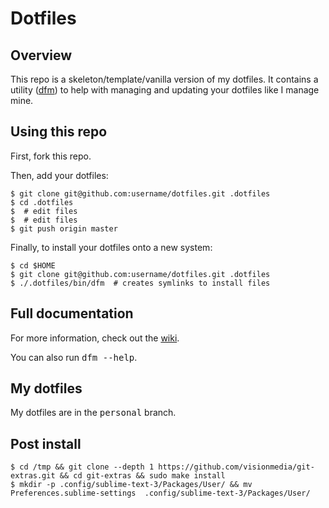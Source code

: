 # Dotfiles

## Overview

This repo is a skeleton/template/vanilla version of my dotfiles.  It contains a
utility ([dfm](https://github.com/justone/dfm)) to help with managing and updating your dotfiles like I manage mine.

## Using this repo

First, fork this repo.

Then, add your dotfiles:

    $ git clone git@github.com:username/dotfiles.git .dotfiles
    $ cd .dotfiles
    $  # edit files
    $  # edit files
    $ git push origin master

Finally, to install your dotfiles onto a new system:

    $ cd $HOME
    $ git clone git@github.com:username/dotfiles.git .dotfiles
    $ ./.dotfiles/bin/dfm  # creates symlinks to install files

## Full documentation

For more information, check out the [wiki](http://github.com/justone/dotfiles/wiki).

You can also run <tt>dfm --help</tt>.

## My dotfiles

My dotfiles are in the <tt>personal</tt> branch.

## Post install

    $ cd /tmp && git clone --depth 1 https://github.com/visionmedia/git-extras.git && cd git-extras && sudo make install
    $ mkdir -p .config/sublime-text-3/Packages/User/ && mv Preferences.sublime-settings  .config/sublime-text-3/Packages/User/
